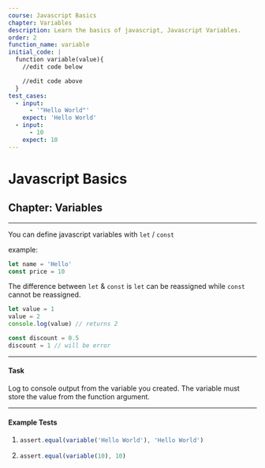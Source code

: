 ```yaml
---
course: Javascript Basics
chapter: Variables
description: Learn the basics of javascript, Javascript Variables.
order: 2
function_name: variable
initial_code: |
  function variable(value){
    //edit code below

    //edit code above
  }
test_cases:
  - input:
      - '"Hello World"'
    expect: 'Hello World'
  - input:
      - 10
    expect: 10
---
```


# Javascript Basics

## Chapter: Variables

---

You can define javascript variables with `let` / `const`

example:

```js
let name = 'Hello'
const price = 10
```

The difference between `let` & `const` is `let` can be reassigned while `const` cannot be reassigned.

```js
let value = 1
value = 2
console.log(value) // returns 2

const discount = 0.5
discount = 1 // will be error
```

---

#### Task

Log to console output from the variable you created. The variable must store the value from the function argument.

---

#### Example Tests

1. ```js
   assert.equal(variable('Hello World'), 'Hello World')
   ```

2. ```js
   assert.equal(variable(10), 10)
   ```
